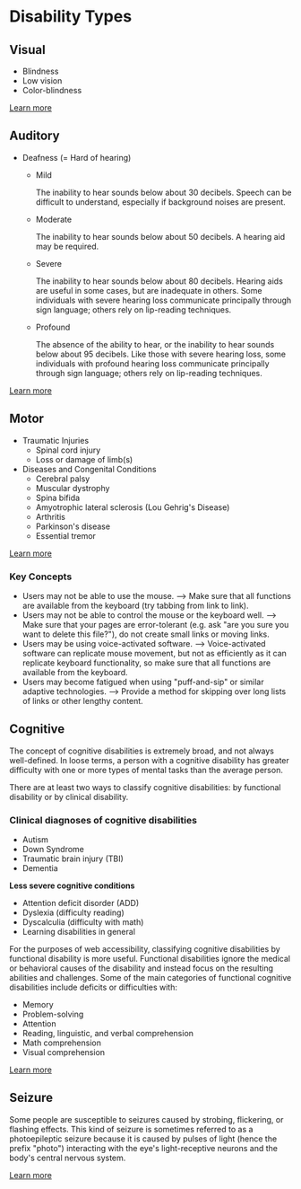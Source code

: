 # Disability Types

## Visual

* Blindness
* Low vision
* Color-blindness

[Learn more](https://webaim.org/articles/visual/)

## Auditory

* Deafness \(= Hard of hearing\)
  * Mild

    The inability to hear sounds below about 30 decibels. Speech can be difficult to understand, especially if background noises are present.

  * Moderate

    The inability to hear sounds below about 50 decibels. A hearing aid may be required.

  * Severe

    The inability to hear sounds below about 80 decibels. Hearing aids are useful in some cases, but are inadequate in others. Some individuals with severe hearing loss communicate principally through sign language; others rely on lip-reading techniques.

  * Profound

    The absence of the ability to hear, or the inability to hear sounds below about 95 decibels. Like those with severe hearing loss, some individuals with profound hearing loss communicate principally through sign language; others rely on lip-reading techniques.

[Learn more](https://webaim.org/articles/auditory/)


## Motor

* Traumatic Injuries
  * Spinal cord injury
  * Loss or damage of limb\(s\)
* Diseases and Congenital Conditions
  * Cerebral palsy
  * Muscular dystrophy
  * Spina bifida
  * Amyotrophic lateral sclerosis \(Lou Gehrig's Disease\)
  * Arthritis
  * Parkinson's disease
  * Essential tremor

[Learn more](https://webaim.org/articles/motor/motordisabilities)

### Key Concepts

* Users may not be able to use the mouse. --&gt; Make sure that all functions are available from the keyboard \(try tabbing from link to link\).
* Users may not be able to control the mouse or the keyboard well. --&gt; Make sure that your pages are error-tolerant \(e.g. ask "are you sure you want to delete this file?"\), do not create small links or moving links.            
* Users may be using voice-activated software. --&gt; Voice-activated software can replicate mouse movement, but not as efficiently as it can replicate keyboard functionality, so make sure that all functions are available from the keyboard.
* Users may become fatigued when using "puff-and-sip" or similar adaptive technologies. --&gt; Provide a method for skipping over long lists of links or other lengthy content.

## Cognitive

The concept of cognitive disabilities is extremely broad, and not always well-defined. In loose terms, a person with a cognitive disability has greater difficulty with one or more types of mental tasks than the average person.

There are at least two ways to classify cognitive disabilities: by functional disability or by clinical disability.

### Clinical diagnoses of cognitive disabilities

* Autism
* Down Syndrome
* Traumatic brain injury \(TBI\)
* Dementia

**Less severe cognitive conditions**

* Attention deficit disorder \(ADD\)
* Dyslexia \(difficulty reading\)
* Dyscalculia \(difficulty with math\)
* Learning disabilities in general

For the purposes of web accessibility, classifying cognitive disabilities by functional disability is more useful. Functional disabilities ignore the medical or behavioral causes of the disability and instead focus on the resulting abilities and challenges. Some of the main categories of functional cognitive disabilities include deficits or difficulties with:

* Memory
* Problem-solving
* Attention
* Reading, linguistic, and verbal comprehension
* Math comprehension
* Visual comprehension

[Learn more](https://webaim.org/articles/cognitive/)


## Seizure

Some people are susceptible to seizures caused by strobing, flickering, or flashing effects. This kind of seizure is sometimes referred to as a photoepileptic seizure because it is caused by pulses of light \(hence the prefix "photo"\) interacting with the eye's light-receptive neurons and the body's central nervous system.

[Learn more](https://webaim.org/articles/seizure/)

